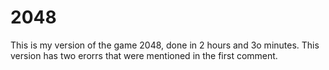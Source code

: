 # 2048
This is my version of the game 2048, done in 2 hours and 3o minutes. This version has two erorrs that were mentioned in the first comment. 
